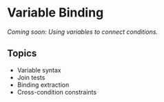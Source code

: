 # Variable Binding

*Coming soon: Using variables to connect conditions.*

## Topics
- Variable syntax
- Join tests
- Binding extraction
- Cross-condition constraints
